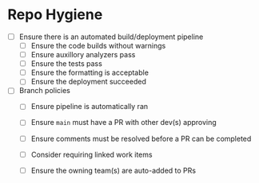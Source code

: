 # Repo Hygiene

- [ ] Ensure there is an automated build/deployment pipeline
    - [ ] Ensure the code builds without warnings
    - [ ] Ensure auxillory analyzers pass
    - [ ] Ensure the tests pass
    - [ ] Ensure the formatting is acceptable
    - [ ] Ensure the deployment succeeded
- [ ] Branch policies
    - [ ] Ensure pipeline is automatically ran
    - [ ] Ensure `main` must have a PR with other dev(s) approving
    - [ ] Ensure comments must be resolved before a PR can be completed
    - [ ] Consider requiring linked work items
    - [ ] Ensure the owning team(s) are auto-added to PRs

